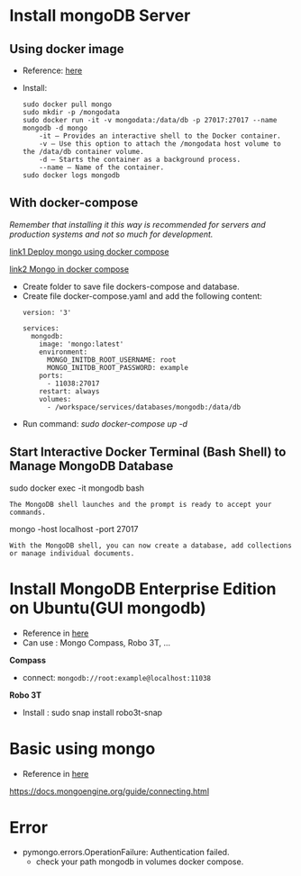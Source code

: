# Install mongoDB Server
## Using docker image
+ Reference: [here](https://phoenixnap.com/kb/docker-mongodb)
+ Install:

    ```
    sudo docker pull mongo
    sudo mkdir -p /mongodata
    sudo docker run -it -v mongodata:/data/db -p 27017:27017 --name mongodb -d mongo
        -it – Provides an interactive shell to the Docker container.
        -v – Use this option to attach the /mongodata host volume to the /data/db container volume.
        -d – Starts the container as a background process.
        --name – Name of the container.
    sudo docker logs mongodb
    ```




## With docker-compose
*Remember that installing it this way is recommended for servers and production systems and not so much for development.*

[link1 Deploy mongo using docker compose](https://www.osradar.com/deploy-mongodb-using-docker-compose/)

[link2 Mongo in docker compose](https://yosh.ke.mu/mongo_in_docker)

+ Create folder to save file dockers-compose and database.
+ Create file docker-compose.yaml and add the following content:
    ```
    version: '3'
    
    services:
      mongodb:
        image: 'mongo:latest'
        environment:
          MONGO_INITDB_ROOT_USERNAME: root
          MONGO_INITDB_ROOT_PASSWORD: example
        ports:
          - 11038:27017
        restart: always
        volumes:
          - /workspace/services/databases/mongodb:/data/db
    ```
+ Run command: *sudo docker-compose up -d*   

## Start Interactive Docker Terminal (Bash Shell) to Manage MongoDB Database

sudo docker exec -it mongodb bash
```commandline
The MongoDB shell launches and the prompt is ready to accept your commands.
```

mongo -host localhost -port 27017 

```commandline
With the MongoDB shell, you can now create a database, add collections or manage individual documents.
```


# Install MongoDB Enterprise Edition on Ubuntu(GUI mongodb)
+ Reference in [here](https://retool.com/blog/the-best-mongodb-guis-in-2020/)
+ Can use : Mongo Compass, Robo 3T, ...

**Compass**
+ connect: ```mongodb://root:example@localhost:11038```

**Robo 3T**
  
+ Install : sudo snap install robo3t-snap

# Basic using mongo

+ Reference in [here](https://github.com/parisnakitakejser/video-tutorial-python-code/tree/master/mongoengine)

https://docs.mongoengine.org/guide/connecting.html

# Error
+ pymongo.errors.OperationFailure: Authentication failed.
  * check your path mongodb in volumes docker compose.


